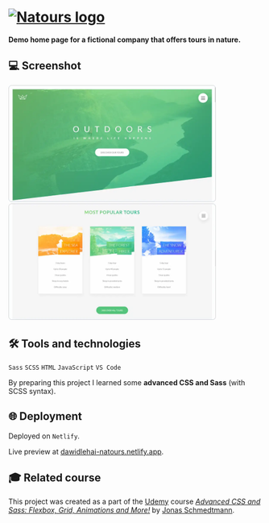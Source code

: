 # [<img src="img/logo-green-small-2x.png" alt="Natours logo">](https://dawidlehai-natours.netlify.app/ 'Live preview')

**Demo home page for a fictional company that offers tours in nature.**

## 💻 Screenshot
[<img src="natours-screenshot-01.webp" alt="Screenshot #1 of the Natours website" width="412px">](https://dawidlehai-natours.netlify.app/ 'Live preview')
[<img src="natours-screenshot-04.webp" alt="Screenshot #2 of the Natours website" width="412px">](https://dawidlehai-natours.netlify.app/ 'Live preview')

## 🛠️ Tools and technologies
`Sass` `SCSS` `HTML` `JavaScript` `VS Code`

By preparing this project I learned some **advanced CSS and Sass** (with SCSS syntax).

## 🌐 Deployment
Deployed on `Netlify`.

Live preview at [dawidlehai-natours.netlify.app](https://dawidlehai-natours.netlify.app/).

## 🎓 Related course
This project was created as a part of the [Udemy](https://www.udemy.com/ 'Udemy') course [_Advanced CSS and Sass: Flexbox, Grid, Animations and More!_](https://www.udemy.com/course/advanced-css-and-sass/ 'See this course on Udemy') by [Jonas Schmedtmann](https://twitter.com/jonasschmedtman 'Jonas Schmedtmann on Twitter').
